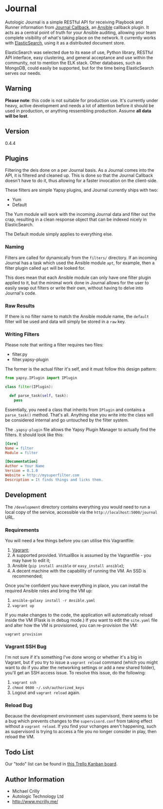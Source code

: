 # Journal

Autologic Journal is a simple RESTful API for receiving Playbook and Runner information from [Journal Callback](https://github.com/AutoLogicTechnology/Journal-Callback), an [Ansible](http://www.ansible.com/) callback plugin. It acts as a central point of truth for your Ansible auditing, allowing your team complete visibility of what's taking place on the network. It currently works with [ElasticSearch](http://www.elastic.co/), using it as a distributed document store.

ElasticSearch was selected due to its ease of use, Python library, RESTful API interface, easy clustering, and general acceptance and use within the community, not to mention the ELK stack. Other databases, such as MongoDB, could easily be supported, but for the time being ElasticSearch serves our needs.

## Warning

**Please note**: this code is not suitable for production use. It's currently under heavy, active development and needs a lot of attention before it should be used in production, or anything ressembling production. Assume **all data will be lost**.

## Version

0.4.4

## Plugins

Filtering the deis done on a per Journal basis. As a Journal comes into the API, it is filtered and cleaned up. This is done so that the Journal Callback doesn't have to do it, thus allowing for a faster invocation on the client-side. 

These filters are simple Yapsy plugins, and Journal currently ships with two:

- Yum
- Default

The Yum module will work with the incoming Journal data and filter out the crap, resulting in a clean response object that can be indexed nicely in ElasticSearch.

The Default module simply applies to everything else.

### Naming

Filters are called for dynamically from the ```filters/``` directory. If an incoming Journal has a task which used the Ansible module ```apt```, for example, then a filter plugin called ```apt``` will be looked for.

This does mean that each Ansible module can only have one filter plugin applied to it, but the minimal work done in Journal allows for the user to easily swap out filters or write their own, without having to delve into Journal's code.

### Raw Results

If there is no filter name to match the Ansible module name, the ```default``` filter will be used and data will simply be stored in a ```raw``` key.

### Writing Filters

Please note that writing a filter requires two files:

- filter.py
- filter.yapsy-plugin

The former is the actual filter it's self, and it must follow this design pattern:

```python
from yapsy.IPlugin import IPlugin

class filter(IPlugin):

  def parse_task(self, task):
    pass
```

Essentially, you need a class that inherits from ```IPlugin``` and contains a ```parse_task()``` method. That's all. Anything else you write into the class will be considered internal and go untouched by the filter system.

The ```.yapsy-plugin``` file allows the Yapsy Plugin Manager to actually find the filters. It should look like this:

```ini
[Core]
Name = filter
Module = filter

[Documentation]
Author = Your Name
Version = 0.1.0
Website = http://mysuperfilter.com
Description = It finds things and licks them.
```

## Development

The ```/development``` directory contains everything you would need to run a local copy of the service, accessible via the ```http://localhost:5000/journal``` URL.

### Requirements

You will need a few things before you can utilise this Vagrantfile:

1. [Vagrant](http://www.vagrantup.com/);
1. A supported provided. VirtualBox is assumed by the Vagrantfile - you may have to edit it;
1. Ansible (```pip install ansible``` or ```easy_install ansible```);
1. A decent machine with the capability of running the VM. An SSD is recommended;

Once you're confident you have everything in place, you can install the required Ansible roles and bring the VM up:

1. ```ansible-galaxy install -r Ansible.yaml```
1. ```vagrant up```

If you make changes to the code, the application will automatically reload inside the VM (Flask is in debug mode.) If you want to edit the ```site.yaml``` file and alter how the VM is provisioned, you can re-provision the VM:

```vagrant provision```

### Vagrant SSH Bug

I'm not sure if it's something I've done wrong or whether it's a big in Vagrant, but if you try to issue a ```vagrant reload``` command (which you might want to do if you alter the networking settings or add a new shared folder), you'll get an SSH access issue. To resolve this issue, do the following:

1. ```vagrant ssh```
1. ```chmod 0600 ~/.ssh/authorized_keys```
1. Logout and ```vagrant reload``` again.

### Reload Bug

Because the development environment uses supervisord, there seems to be a bug which prevents changes to the ```supervisord.conf``` from taking effect without a ```vagrant reload```. If you find your vchanges aren't happening, such as supervisord is trying to access a file you no longer consider in play, then reload the VM. 

## Todo List

Our "todo" list can be found in [this Trello Kanban board](https://trello.com/b/3dnkMTOG).

## Author Information

- Michael Crilly
- Autologic Technology Ltd
- http://www.mcrilly.me/
